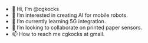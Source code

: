 - 👋 Hi, I’m @cgkocks
- 👀 I’m interested in creating AI for mobile robots.
- 🌱 I’m currently learning 5G integration.
- 💞️ I’m looking to collaborate on printed paper sensors.
- 📫 How to reach me cgkocks at gmail.

<!---
cgkocks/cgkocks is a ✨ special ✨ repository because its `README.md` (this file) appears on your GitHub profile.
You can click the Preview link to take a look at your changes.
--->
